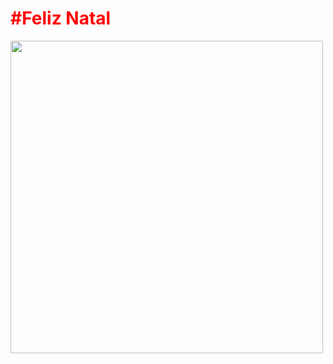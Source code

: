 <div>
  <h1 style="color: red">#Feliz Natal</h1>

  <div>
    <img height="500" width="500" src="(https://github.com/AndressaSales/Natal/assets/134095596/cdfc3770-84b0-49fb-b024-56efedbfd2aa"/>
  </div>
</div>
